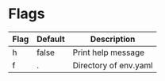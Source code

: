 # Flags

| Flag | Default | Description           |
|------|---------|-----------------------|
| h    | false   | Print help message    |
| f    | .       | Directory of env.yaml |